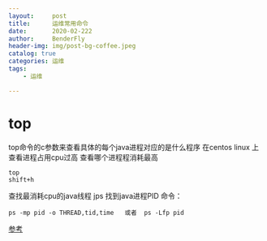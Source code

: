 ```yaml
---
layout:     post
title:      运维常用命令
date:       2020-02-222
author:     BenderFly
header-img: img/post-bg-coffee.jpeg
catalog: true
categories: 运维
tags:
    - 运维

---
```


# top
top命令的c参数来查看具体的每个java进程对应的是什么程序
在centos linux 上查看进程占用cpu过高
查看哪个进程程消耗最高
```
top 
shift+h
```
查找最消耗cpu的java线程
jps 找到java进程PID
命令：
```
ps -mp pid -o THREAD,tid,time   或者  ps -Lfp pid
```
 

[参考](https://www.linuxprobe.com/screen-example.html)